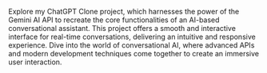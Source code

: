 Explore my ChatGPT Clone project, which harnesses the power of the Gemini AI API to recreate the core functionalities of an AI-based conversational assistant. This project offers a smooth and interactive interface for real-time conversations, delivering an intuitive and responsive experience. Dive into the world of conversational AI, where advanced APIs and modern development techniques come together to create an immersive user interaction.